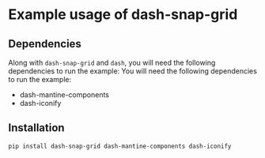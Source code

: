 # Example usage of dash-snap-grid

## Dependencies

Along with `dash-snap-grid` and `dash`, you will need the following dependencies to run the example:
You will need the following dependencies to run the example:

* dash-mantine-components
* dash-iconify

## Installation

```bash
pip install dash-snap-grid dash-mantine-components dash-iconify
```